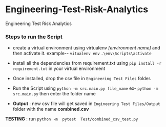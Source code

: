 # Engineering-Test-Risk-Analytics
Engineering Test Risk Analytics
### Steps to run the Script
- create a virtual environment using virtualenv *[environment name]* and then activate it.
    example-- `vitualenv env`
               `.\env\Scripts\activate`
            
- install all the dependencies from requirement.txt using `pip install -r requirement.txt` in your virtual environment
- Once installed, drop the csv file in `Engineering Test Files` folder.
- Run the Script using `python -m src.main.py file_name` ex- `python -m src.main.py` then enter the folder name
- **Output** : new csv file will get saved in `Engineering Test Files/Output` folder with the name **combined.csv**


**TESTING** : run  `python -m  pytest  Test/combined_csv_test.py`
